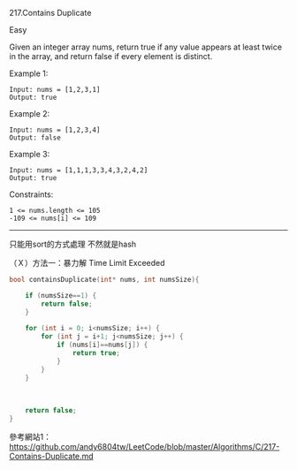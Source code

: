 
217.Contains Duplicate

Easy

Given an integer array nums, return true if any value appears at least twice in the array, and return false if every element is distinct.

 

Example 1:
```
Input: nums = [1,2,3,1]
Output: true
```
Example 2:
```
Input: nums = [1,2,3,4]
Output: false
```
Example 3:
```
Input: nums = [1,1,1,3,3,4,3,2,4,2]
Output: true
``` 

Constraints:
```
1 <= nums.length <= 105
-109 <= nums[i] <= 109
```


__________________________________________________________

只能用sort的方式處理 不然就是hash



（Ｘ）方法一：暴力解      Time Limit Exceeded 
```c
bool containsDuplicate(int* nums, int numsSize){

    if (numsSize==1) {
        return false;
    }
    
    for (int i = 0; i<numsSize; i++) {
        for (int j = i+1; j<numsSize; j++) {
            if (nums[i]==nums[j]) {
                return true;
            }
        }
    }
    
    
    
    return false;
}
```
 
參考網站1：https://github.com/andy6804tw/LeetCode/blob/master/Algorithms/C/217-Contains-Duplicate.md


